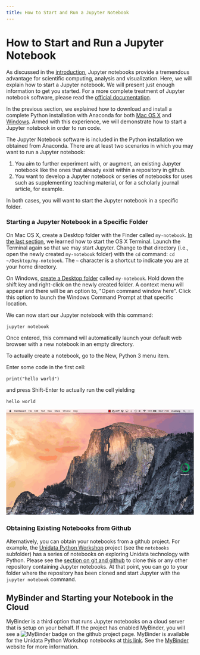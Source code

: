 ```yaml
---
title: How to Start and Run a Jupyter Notebook
---
```


# How to Start and Run a Jupyter Notebook

As discussed in the [introduction](introduction.html), Jupyter notebooks provide a tremendous advantage for scientific computing, analysis and visualization. Here, we will explain how to start a Jupyter notebook. We will present just enough information to get you started. For a more complete treatment of Jupyter notebook software, please read the [official documentation](https://jupyter-notebook.readthedocs.org/en/latest/).

In the previous section, we explained how to download and install a complete Python installation with Anaconda for both [Mac OS X](conda-osx.html) and [Windows](conda-windows.html). Armed with this experience, we will demonstrate how to start a Jupyter notebook in order to run code.

The Jupyter Notebook software is included in the Python installation we obtained from Anaconda. There are at least two scenarios in which you may want to run a Jupyter notebook:

1.  You aim to further experiment with, or augment, an existing Jupyter notebook like the ones that already exist within a repository in github.
2.  You want to develop a Jupyter notebook or series of notebooks for uses such as supplementing teaching material, or for a scholarly journal article, for example.

In both cases, you will want to start the Jupyter notebook in a specific folder.

### Starting a Jupyter Notebook in a Specific Folder

On Mac OS X, create a Desktop folder with the Finder called `my-notebook`. [In the last section](conda-osx.html), we learned how to start the OS X Terminal. Launch the Terminal again so that we may start Jupyter. Change to that directory (i.e., open the newly created `my-notebook` folder) with the `cd` command: `cd ~/Desktop/my-notebook`. The `~` character is a shortcut to indicate you are at your home directory.

On Windows, [create a Desktop folder](http://windows.microsoft.com/en-us/windows/create-new-folder) called `my-notebook`. Hold down the shift key and right-click on the newly created folder. A context menu will appear and there will be an option to, "Open command window here". Click this option to launch the Windows Command Prompt at that specific location.

We can now start our Jupyter notebook with this command:

    jupyter notebook

Once entered, this command will automatically launch your default web browser with a new notebook in an empty directory.

To actually create a notebook, go to the New, Python 3 menu item.

Enter some code in the first cell:

    print("hello world")

and press Shift-Enter to actually run the cell yielding

    hello world

<!-- Cannot handle in pure markdown b/c of onclick -->
<img src="images/jupyter.gif" alt="Starting Jupyter" onclick='this.src=this.src'/>

### Obtaining Existing Notebooks from Github

Alternatively, you can obtain your notebooks from a github project. For example, the [Unidata Python Workshop](https://github.com/Unidata/unidata-python-workshop) project (see the `notebooks` subfolder) has a series of notebooks on exploring Unidata technology with Python. Please see the [section on git and github](conda-osx.html) to clone this or any other repository containing Jupyter notebooks. At that point, you can go to your folder where the repository has been cloned and start Jupyter with the `jupyter notebook` command.

## MyBinder and Starting your Notebook in the Cloud

MyBinder is a third option that runs Jupyter notebooks on a cloud server that is setup on your behalf. If the project has enabled MyBinder, you will see a <img src="http://mybinder.org/badge.svg" alt="MyBinder"/> badge on the github project page. MyBinder is available for the Unidata Python Workshop notebooks at [this link](https://github.com/Unidata/unidata-python-workshop). See the [MyBinder](http://mybinder.org/) website for more information.
